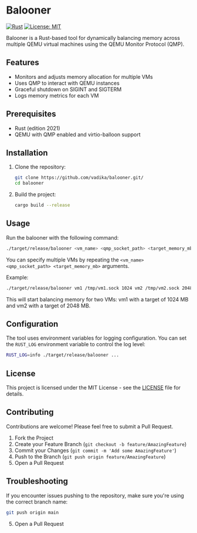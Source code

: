 # Balooner

[![Rust](https://github.com/vadika/balooner/workflows/Rust/badge.svg)](https://github.com/vadika/balooner/actions)
[![License: MIT](https://img.shields.io/badge/License-MIT-yellow.svg)](https://opensource.org/licenses/MIT)

Balooner is a Rust-based tool for dynamically balancing memory across multiple QEMU virtual machines using the QEMU Monitor Protocol (QMP).

## Features

- Monitors and adjusts memory allocation for multiple VMs
- Uses QMP to interact with QEMU instances
- Graceful shutdown on SIGINT and SIGTERM
- Logs memory metrics for each VM

## Prerequisites

- Rust (edition 2021)
- QEMU with QMP enabled and virtio-balloon support

## Installation

1. Clone the repository:
   ```sh
   git clone https://github.com/vadika/balooner.git/
   cd balooner
   ```

2. Build the project:
   ```sh
   cargo build --release
   ```

## Usage

Run the balooner with the following command:

```sh
./target/release/balooner <vm_name> <qmp_socket_path> <target_memory_mb> ...
```

You can specify multiple VMs by repeating the `<vm_name> <qmp_socket_path> <target_memory_mb>` arguments.

Example:
```sh
./target/release/balooner vm1 /tmp/vm1.sock 1024 vm2 /tmp/vm2.sock 2048
```

This will start balancing memory for two VMs: vm1 with a target of 1024 MB and vm2 with a target of 2048 MB.

## Configuration

The tool uses environment variables for logging configuration. You can set the `RUST_LOG` environment variable to control the log level:

```sh
RUST_LOG=info ./target/release/balooner ...
```

## License

This project is licensed under the MIT License - see the [LICENSE](LICENSE) file for details.

## Contributing

Contributions are welcome! Please feel free to submit a Pull Request.

1. Fork the Project
2. Create your Feature Branch (`git checkout -b feature/AmazingFeature`)
3. Commit your Changes (`git commit -m 'Add some AmazingFeature'`)
4. Push to the Branch (`git push origin feature/AmazingFeature`)
5. Open a Pull Request

## Troubleshooting

If you encounter issues pushing to the repository, make sure you're using the correct branch name:

```sh
git push origin main
```
5. Open a Pull Request
